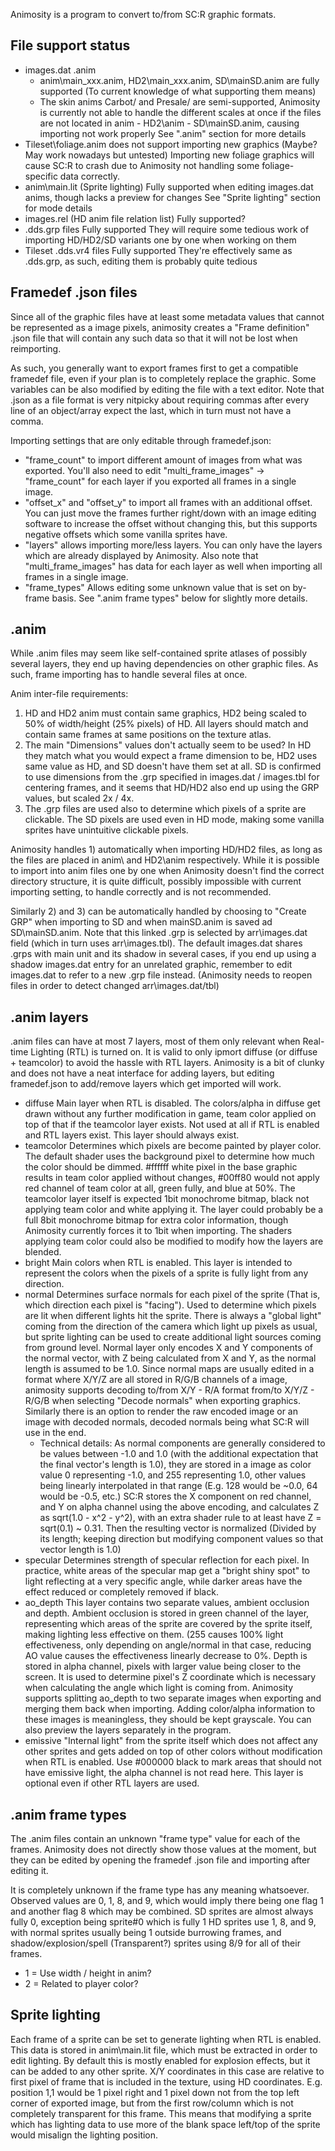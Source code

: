 Animosity is a program to convert to/from SC:R graphic formats.

## File support status

- images.dat .anim
    - anim\main_xxx.anim, HD2\main_xxx.anim, SD\mainSD.anim are fully supported
        (To current knowledge of what supporting them means)
    - The skin anims Carbot/ and Presale/ are semi-supported,
        Animosity is currently not able to handle the different scales at once if the files
        are not located in anim - HD2\anim - SD\mainSD.anim, causing importing not work
        properly
        See ".anim" section for more details
- Tileset\foliage.anim does not support importing new graphics (Maybe? May work nowadays but untested)
    Importing new foliage graphics will cause SC:R to crash due to Animosity not
    handling some foliage-specific data correctly.
- anim\main.lit (Sprite lighting)
    Fully supported when editing images.dat anims, though lacks a preview for changes
    See "Sprite lighting" section for mode details
- images.rel (HD anim file relation list)
    Fully supported?
- .dds.grp files
    Fully supported
    They will require some tedious work of importing HD/HD2/SD variants one by one when
    working on them
- Tileset .dds.vr4 files
    Fully supported
    They're effectively same as .dds.grp, as such, editing them is probably quite tedious

## Framedef .json files

Since all of the graphic files have at least some metadata values that cannot be represented as a
image pixels, animosity creates a "Frame definition" .json file that will contain any such data
so that it will not be lost when reimporting.

As such, you generally want to export frames first to get a compatible framedef file, even
if your plan is to completely replace the graphic. Some variables can be also modified by editing
the file with a text editor. Note that .json as a file format is very nitpicky about requiring
commas after every line of an object/array expect the last, which in turn must not have a comma.

Importing settings that are only editable through framedef.json:
- "frame_count" to import different amount of images from what was exported.
    You'll also need to edit "multi_frame_images" -> "frame_count" for each layer if you
    exported all frames in a single image.
- "offset_x" and "offset_y" to import all frames with an additional offset.
    You can just move the frames further right/down with an image editing software to increase
    the offset without changing this, but this supports negative offsets which some vanilla
    sprites have.
- "layers" allows importing more/less layers.
    You can only have the layers which are already displayed by Animosity.
    Also note that "multi_frame_images" has data for each layer as well when importing all frames
    in a single image.
- "frame_types" Allows editing some unknown value that is set on by-frame basis.
    See ".anim frame types" below for slightly more details.

## .anim

While .anim files may seem like self-contained sprite atlases of possibly several layers,
they end up having dependencies on other graphic files. As such, frame importing has to
handle several files at once.

Anim inter-file requirements:
1) HD and HD2 anim must contain same graphics, HD2 being scaled to 50% of width/height
    (25% pixels) of HD. All layers should match and contain same frames at same positions
    on the texture atlas.
2) The main "Dimensions" values don't actually seem to be used?
    In HD they match what you would expect a frame dimension to be, HD2 uses same value as HD,
    and SD doesn't have them set at all.
    SD is confirmed to use dimensions from the .grp specified in images.dat / images.tbl for
    centering frames, and it seems that HD/HD2 also end up using the GRP values, but scaled
    2x / 4x.
3) The .grp files are used also to determine which pixels of a sprite are clickable.
    The SD pixels are used even in HD mode, making some vanilla sprites have unintuitive
    clickable pixels.

Animosity handles 1) automatically when importing HD/HD2 files, as long as the files
are placed in anim\ and HD2\anim respectively. While it is possible to import into anim
files one by one when Animosity doesn't find the correct directory structure, it is quite
difficult, possibly impossible with current importing setting, to handle correctly and is
not recommended.

Similarly 2) and 3) can be automatically handled by choosing to "Create GRP" when importing to SD
and when mainSD.anim is saved ad SD\mainSD.anim.
Note that this linked .grp is selected by arr\images.dat field (which in turn uses arr\images.tbl).
The default images.dat shares .grps with main unit and its shadow in several cases, if you end
up using a shadow images.dat entry for an unrelated graphic, remember to edit images.dat to
refer to a new .grp file instead. (Animosity needs to reopen files in order to detect changed
arr\images.dat/tbl)

## .anim layers

.anim files can have at most 7 layers, most of them only relevant when Real-time Lighting (RTL)
is turned on. It is valid to only ipmort diffuse (or diffuse + teamcolor) to avoid the hassle with
RTL layers. Animosity is a bit of clunky and does not have a neat interface for adding layers,
but editing framedef.json to add/remove layers which get imported will work.

- diffuse
    Main layer when RTL is disabled. The colors/alpha in diffuse get drawn without any
    further modification in game, team color applied on top of that if the teamcolor layer exists.
    Not used at all if RTL is enabled and RTL layers exist.
    This layer should always exist.
- teamcolor
    Determines which pixels are become painted by player color. The default shader uses the
    background pixel to determine how much the color should be dimmed. #ffffff white pixel in
    the base graphic results in team color applied without changes, #00ff80 would not apply
    red channel of team color at all, green fully, and blue at 50%.
    The teamcolor layer itself is expected 1bit monochrome bitmap, black not applying team color
    and white applying it. The layer could probably be a full 8bit monochrome bitmap for extra
    color information, though Animosity currently forces it to 1bit when importing.
    The shaders applying team color could also be modified to modify how the layers are blended.
- bright
    Main colors when RTL is enabled. This layer is intended to represent the colors when the
    pixels of a sprite is fully light from any direction.
- normal
    Determines surface normals for each pixel of the sprite (That is, which direction each pixel
    is "facing").
    Used to determine which pixels are lit when different lights hit the sprite.
    There is always a "global light" coming from the direction of the camera which light up pixels
    as usual, but sprite lighting can be used to create additional light sources coming from
    ground level.
    Normal layer only encodes X and Y components of the normal vector, with Z being calculated
    from X and Y, as the normal length is assumed to be 1.0.
    Since normal maps are usually edited in a format where X/Y/Z are all stored in R/G/B channels
    of a image, animosity supports decoding to/from X/Y - R/A format from/to X/Y/Z - R/G/B when
    selecting "Decode normals" when exporting graphics. Similarly there is an option to render
    the raw encoded image or an image with decoded normals, decoded normals being what SC:R
    will use in the end.
    - Technical details:
        As normal components are generally considered to be values between -1.0 and 1.0 (with the
        additional expectation that the final vector's length is 1.0), they are stored in a image
        as color value 0 representing -1.0, and 255 representing 1.0, other values being linearly
        interpolated in that range (E.g. 128 would be ~0.0, 64 would be -0.5, etc.)
        SC:R stores the X component on red channel, and Y on alpha channel using the above encoding,
        and calculates Z as sqrt(1.0 - x^2 - y^2), with an extra shader rule to at least have
        Z = sqrt(0.1) ~ 0.31.
        Then the resulting vector is normalized (Divided by its length; keeping direction but
        modifying component values so that vector length is 1.0)
- specular
    Determines strength of specular reflection for each pixel.
    In practice, white areas of the specular map get a "bright shiny spot" to light reflecting
    at a very specific angle, while darker areas have the effect reduced or completely removed
    if black.
- ao_depth
    This layer contains two separate values, ambient occlusion and depth.
    Ambient occlusion is stored in green channel of the layer, representing which areas of the
    sprite are covered by the sprite itself, making lighting less effective on them.
    (255 causes 100% light effectiveness, only depending on angle/normal in that case,
    reducing AO value causes the effectiveness linearly decrease to 0%.
    Depth is stored in alpha channel, pixels with larger value being closer to the screen.  It is
    used to determine pixel's Z coordinate which is necessary when calculating the angle which
    light is coming from.
    Animosity supports splitting ao_depth to two separate images when exporting and merging them
    back when importing. Adding color/alpha information to these images is meaningless, they should
    be kept grayscale. You can also preview the layers separately in the program.
- emissive
    "Internal light" from the sprite itself which does not affect any other sprites and gets added
    on top of other colors without modification when RTL is enabled.
    Use #000000 black to mark areas that should not have emissive light, the alpha channel is not
    read here.
    This layer is optional even if other RTL layers are used.


## .anim frame types

The .anim files contain an unknown "frame type" value for each of the frames. Animosity does not
directly show those values at the moment, but they can be edited by opening the framedef .json file
and importing after editing it.

It is completely unknown if the frame type has any meaning whatsoever. Observed values are
0, 1, 8, and 9, which would imply there being one flag 1 and another flag 8 which may be combined.
SD sprites are almost always fully 0, exception being sprite#0 which is fully 1
HD sprites use 1, 8, and 9, with normal sprites usually being 1 outside burrowing frames, and
shadow/explosion/spell (Transparent?) sprites using 8/9 for all of their frames.

- 1 = Use width / height in anim?
- 2 = Related to player color?

## Sprite lighting

Each frame of a sprite can be set to generate lighting when RTL is enabled.
This data is stored in anim\main.lit file, which must be extracted in order to edit lighting.
By default this is mostly enabled for explosion effects, but it can be added to any other sprite.
X/Y coordinates in this case are relative to first pixel of frame that is included in the texture,
using HD coordinates. E.g. position 1,1 would be 1 pixel right and 1 pixel down not from the
top left corner of exported image, but from the first row/column which is not completely
transparent for this frame. This means that modifying a sprite which has lighting data to use
more of the blank space left/top of the sprite would misalign the lighting position.
